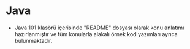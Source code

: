 # Java
- Java 101 klasörü içerisinde "README" dosyası olarak konu anlatımı hazırlanmıştır ve tüm konularla alakalı örnek kod yazımları ayrıca bulunmaktadır.
